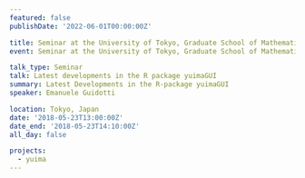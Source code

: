 ```yaml
---
featured: false
publishDate: '2022-06-01T00:00:00Z'

title: Seminar at the University of Tokyo, Graduate School of Mathematical Sciences
event: Seminar at the University of Tokyo, Graduate School of Mathematical Sciences

talk_type: Seminar
talk: Latest developments in the R package yuimaGUI
summary: Latest Developments in the R‐package yuimaGUI
speaker: Emanuele Guidotti

location: Tokyo, Japan
date: '2018-05-23T13:00:00Z'
date_end: '2018-05-23T14:10:00Z'
all_day: false

projects:
  - yuima
---
```

